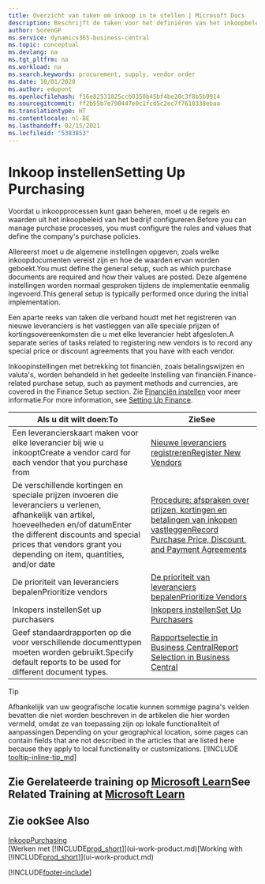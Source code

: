 ```yaml
---
title: Overzicht van taken om inkoop in te stellen | Microsoft Docs
description: Beschrijft de taken voor het definiëren van het inkoopbeleid van uw bedrijf en het instellen van uw inkoopprocessen.
author: SorenGP
ms.service: dynamics365-business-central
ms.topic: conceptual
ms.devlang: na
ms.tgt_pltfrm: na
ms.workload: na
ms.search.keywords: procurement, supply, vendor order
ms.date: 10/01/2020
ms.author: edupont
ms.openlocfilehash: f16e82531825ccb0350b45bf4be20c3f8b5b9914
ms.sourcegitcommit: ff2b55b7e790447e0c1fcd5c2ec7f7610338ebaa
ms.translationtype: HT
ms.contentlocale: nl-BE
ms.lasthandoff: 02/15/2021
ms.locfileid: "5383853"
---
```

# <a name="setting-up-purchasing"></a><span data-ttu-id="0f322-103">Inkoop instellen</span><span class="sxs-lookup"><span data-stu-id="0f322-103">Setting Up Purchasing</span></span>
<span data-ttu-id="0f322-104">Voordat u inkoopprocessen kunt gaan beheren, moet u de regels en waarden uit het inkoopbeleid van het bedrijf configureren.</span><span class="sxs-lookup"><span data-stu-id="0f322-104">Before you can manage purchase processes, you must configure the rules and values that define the company's purchase policies.</span></span>

<span data-ttu-id="0f322-105">Allereerst moet u de algemene instellingen opgeven, zoals welke inkoopdocumenten vereist zijn en hoe de waarden ervan worden geboekt.</span><span class="sxs-lookup"><span data-stu-id="0f322-105">You must define the general setup, such as which purchase documents are required and how their values are posted.</span></span> <span data-ttu-id="0f322-106">Deze algemene instellingen worden normaal gesproken tijdens de implementatie eenmalig ingevoerd.</span><span class="sxs-lookup"><span data-stu-id="0f322-106">This general setup is typically performed once during the initial implementation.</span></span>

<span data-ttu-id="0f322-107">Een aparte reeks van taken die verband houdt met het registreren van nieuwe leveranciers is het vastleggen van alle speciale prijzen of kortingsovereenkomsten die u met elke leverancier hebt afgesloten.</span><span class="sxs-lookup"><span data-stu-id="0f322-107">A separate series of tasks related to registering new vendors is to record any special price or discount agreements that you have with each vendor.</span></span>

<span data-ttu-id="0f322-108">Inkoopinstellingen met betrekking tot financiën, zoals betalingswijzen en valuta's, worden behandeld in het gedeelte Instelling van financiën.</span><span class="sxs-lookup"><span data-stu-id="0f322-108">Finance-related purchase setup, such as payment methods and currencies, are covered in the Finance Setup section.</span></span> <span data-ttu-id="0f322-109">Zie [Financiën instellen](finance-setup-finance.md) voor meer informatie.</span><span class="sxs-lookup"><span data-stu-id="0f322-109">For more information, see [Setting Up Finance](finance-setup-finance.md).</span></span>

| <span data-ttu-id="0f322-110">Als u dit wilt doen:</span><span class="sxs-lookup"><span data-stu-id="0f322-110">To</span></span> | <span data-ttu-id="0f322-111">Zie</span><span class="sxs-lookup"><span data-stu-id="0f322-111">See</span></span> |
| --- | --- |
| <span data-ttu-id="0f322-112">Een leverancierskaart maken voor elke leverancier bij wie u inkoopt</span><span class="sxs-lookup"><span data-stu-id="0f322-112">Create a vendor card for each vendor that you purchase from</span></span>|[<span data-ttu-id="0f322-113">Nieuwe leveranciers registreren</span><span class="sxs-lookup"><span data-stu-id="0f322-113">Register New Vendors</span></span>](purchasing-how-register-new-vendors.md) |
| <span data-ttu-id="0f322-114">De verschillende kortingen en speciale prijzen invoeren die leveranciers u verlenen, afhankelijk van artikel, hoeveelheden en/of datum</span><span class="sxs-lookup"><span data-stu-id="0f322-114">Enter the different discounts and special prices that vendors grant you depending on item, quantities, and/or date</span></span> |[<span data-ttu-id="0f322-115">Procedure: afspraken over prijzen, kortingen en betalingen van inkopen vastleggen</span><span class="sxs-lookup"><span data-stu-id="0f322-115">Record Purchase Price, Discount, and Payment Agreements</span></span>](purchasing-how-record-purchase-price-discount-payment-agreements.md) |
| <span data-ttu-id="0f322-116">De prioriteit van leveranciers bepalen</span><span class="sxs-lookup"><span data-stu-id="0f322-116">Prioritize vendors</span></span> |[<span data-ttu-id="0f322-117">De prioriteit van leveranciers bepalen</span><span class="sxs-lookup"><span data-stu-id="0f322-117">Prioritize Vendors</span></span>](purchasing-how-prioritize-vendors.md) |
| <span data-ttu-id="0f322-118">Inkopers instellen</span><span class="sxs-lookup"><span data-stu-id="0f322-118">Set up purchasers</span></span> |[<span data-ttu-id="0f322-119">Inkopers instellen</span><span class="sxs-lookup"><span data-stu-id="0f322-119">Set Up Purchasers</span></span>](purchasing-how-setup-purchasers.md) |
|<span data-ttu-id="0f322-120">Geef standaardrapporten op die voor verschillende documenttypen moeten worden gebruikt.</span><span class="sxs-lookup"><span data-stu-id="0f322-120">Specify default reports to be used for different document types.</span></span>|[<span data-ttu-id="0f322-121">Rapportselectie in Business Central</span><span class="sxs-lookup"><span data-stu-id="0f322-121">Report Selection in Business Central</span></span>](across-report-selections.md)|

> [!TIP]
> <span data-ttu-id="0f322-122">Afhankelijk van uw geografische locatie kunnen sommige pagina's velden bevatten die niet worden beschreven in de artikelen die hier worden vermeld, omdat ze van toepassing zijn op lokale functionaliteit of aanpassingen.</span><span class="sxs-lookup"><span data-stu-id="0f322-122">Depending on your geographical location, some pages can contain fields that are not described in the articles that are listed here because they apply to local functionality or customizations.</span></span> [!INCLUDE [tooltip-inline-tip_md](includes/tooltip-inline-tip_md.md)]

## <a name="see-related-training-at-microsoft-learn"></a><span data-ttu-id="0f322-123">Zie Gerelateerde training op [Microsoft Learn](/learn/paths/trade-get-started-dynamics-365-business-central/)</span><span class="sxs-lookup"><span data-stu-id="0f322-123">See Related Training at [Microsoft Learn](/learn/paths/trade-get-started-dynamics-365-business-central/)</span></span>

## <a name="see-also"></a><span data-ttu-id="0f322-124">Zie ook</span><span class="sxs-lookup"><span data-stu-id="0f322-124">See Also</span></span>

[<span data-ttu-id="0f322-125">Inkoop</span><span class="sxs-lookup"><span data-stu-id="0f322-125">Purchasing</span></span>](purchasing-manage-purchasing.md)  
<span data-ttu-id="0f322-126">[Werken met [!INCLUDE[prod_short](includes/prod_short.md)]](ui-work-product.md)</span><span class="sxs-lookup"><span data-stu-id="0f322-126">[Working with [!INCLUDE[prod_short](includes/prod_short.md)]](ui-work-product.md)</span></span>


[!INCLUDE[footer-include](includes/footer-banner.md)]